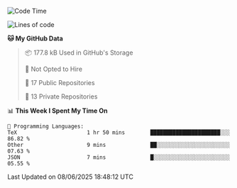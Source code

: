 <!--START_SECTION:waka-->
![Code Time](http://img.shields.io/badge/Code%20Time-1%2C116%20hrs%2025%20mins-blue)

![Lines of code](https://img.shields.io/badge/From%20Hello%20World%20I%27ve%20Written-224.9%20thousand%20lines%20of%20code-blue)

**🐱 My GitHub Data** 

> 📦 177.8 kB Used in GitHub's Storage 
 > 
> 🚫 Not Opted to Hire
 > 
> 📜 17 Public Repositories 
 > 
> 🔑 13 Private Repositories 
 > 
📊 **This Week I Spent My Time On** 

```text
💬 Programming Languages: 
TeX                      1 hr 50 mins        ██████████████████████░░░   86.82 % 
Other                    9 mins              ██░░░░░░░░░░░░░░░░░░░░░░░   07.63 % 
JSON                     7 mins              █░░░░░░░░░░░░░░░░░░░░░░░░   05.55 % 
```


 Last Updated on 08/06/2025 18:48:12 UTC
<!--END_SECTION:waka-->
